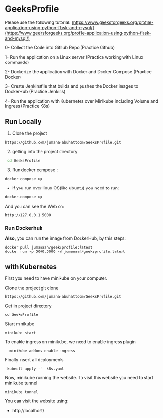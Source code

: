 
# GeeksProfile
 
 Please use the following tutorial:  [https://www.geeksforgeeks.org/profile-application-using-python-flask-and-mysql/](https://www.geeksforgeeks.org/profile-application-using-python-flask-and-mysql/)

0- Collect the Code into Github Repo (Practice Github)

1- Run the application on a Linux server (Practice working with Linux commands)

2- Dockerize the application with Docker and Docker Compose (Practice Docker)

3- Create Jenkinsfile that builds and pushes the Docker images to DockerHub (Practice Jenkins)

4- Run the application with Kubernetes over Minikube including Volume and Ingress (Practice K8s)

## Run Locally

1. Clone the project
```bash
https://github.com/jumana-abuhattoom/GeeksProfile.git
```
2.  getting into the project directory
```bash
 cd GeeksProfile
```
3.  Run docker compose :
```bash
docker compose up
```

-   if you run over linux OS(like ubuntu) you need to run:
```bash
docker-compose up
```

And you can see the Web on:
```bash
http://127.0.0.1:5000
```

### Run Dockerhub ###

**Also,** you can run the image from DockerHub, by this steps:
```
docker pull jumanaah/geeksprofile:latest
docker run -p 5000:5000 -d jumanaah/geeksprofile:latest
```

## with Kubernetes #
First you need to have minikube on your computer.

Clone the project
git clone 
```
https://github.com/jumana-abuhattoom/GeeksProfile.git
```
Get in project directory
```
cd GeeksProfile
```
 
Start minikube
```
minikube start
```
To enable ingress on minikube, we need to enable ingress plugin
```
  minikube addons enable ingress
```
Finally Insert all deployments
```
 kubectl apply -f  k8s.yaml
```

Now, minikube running the website.
To visit this website you need to start minikube tunnel 
```
minikube tunnel
```


You can visit the website using:
* http://localhost/
